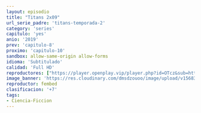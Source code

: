 ```yaml
---
layout: episodio
title: "Titans 2x09"
url_serie_padre: 'titans-temporada-2'
category: 'series'
capitulo: 'yes'
anio: '2019'
prev: 'capitulo-8'
proximo: 'capitulo-10'
sandbox: allow-same-origin allow-forms
idioma: 'Subtitulado'
calidad: 'Full HD'
reproductores: ["https://player.openplay.vip/player.php?id=OTcz&sub=https://sub.cuevana2.io/vtt-sub/sub7/Titans.2x09.vtt","https://tutumeme.net/embed/player.php?u=bXQ3ajJOaW1wcFRGcEs2VW5XRGExTlRPMytmUnc3bHVwcWhoenVIUjI5SHF5TlNwc0taaG1jN2gwZHZSNTlIRHVhV2tZWitkNUtDVDNOL1ZvYW1rYjJOcG5LU2c","https://api.cuevana3.io/olpremium/gd.php?file=ek5lbm9xYWNrS0xNejZabVlkSFIyTkxQb3BPWDB0UFkwY3lvbjJIRjBPQ1QwNStUck1mVG9kVExvM0djeHA3VnFybXRscUdvMWRXNHRZbU1lYXVUeDg2cGpKVmp4cXpBejYxcGpHYXN5Y3lVeTU1L3JjNnAxdEhUcXBObXlwUFkwcVJqaUtDemxkVzdzWCtKaDZ2WXg1Yk9xWWF0dktQTXU4dWNnSWliME5XOHZYbUVuYXk1eWJ1OFo1U3NtcGJKMGNhcmY1Nlh0TVhTc1p5QmQ3U1Z4cXFvYklLRWlNbmYxOG1ZYjZ6SDFBPT0","https://player.cuevana2.io/irgotoolp.php?url=eTllbW9hZHpYNURLejlaalg2T3BsYy9PMHNTV29hYWVuY3JYMEpHVm9LRm9uWlRYbTVKL3EzbXdmc2lRMEphbmFRPT0&sub=https://sub.cuevana2.io/vtt-sub/sub7/Titans.2x09.vtt","https://api.cuevana3.io/stream/index.php?file=ek5lbm9xYWNrS0xYMTZLa2xNbkdvY3ZTb3BtZng4TGp6ZFpobGFMUGtOVEx6SitYWU5YTTdORE1vWmRnbEpham5KTmtZSlRTMGViVTBxZGdsdEhPb3RqWFpHSm5sWm1rbDhLR2gzV3l3THVvd29aaVpjR21vNTJSb0tKbm9kSGkxOWVTcHF6U3hyRFh5S1dibUE9PQ","https://api.cuevana3.io/rr/gd.php?h=ek5lbm9xYWNrS0xJMVp5b21KREk0dFBLbjVkaHhkRGdrOG1jbnBpUnhhS1YzYWlnZmF5T3hiM0ZiSWVTME1qTGw4aXJuWURRa2I2cHFJeUpmS210dWFxU3FadVkyUT09"]
image_banner: 'https://res.cloudinary.com/dmsdzouoo/image/upload/v1568314385/titans-temporada-dos-trailer-netflix-min_gdqrwi.jpg'
reproductor: fembed
clasificacion: '+7'
tags:
- Ciencia-Ficcion
---
```












